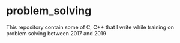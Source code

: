# problem_solving
This repository contain some of C, C++ that I write while training on problem solving between 2017 and 2019
